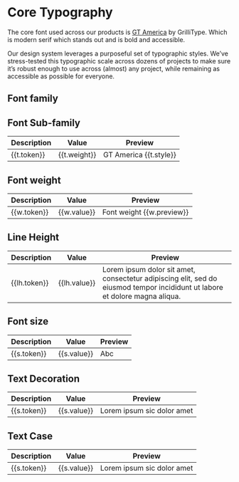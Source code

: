 <script setup>
  import { MSRDocTypography } from '../../index'
  import { typographyWeight, typographyLineHeight, typographySize, typographyType, typographyDecoration, typographyCapitalization } from '../src/_type.js';
  // TODO: move to exports going forward. Slots for previews so we have control and a univeral component
</script>

# Core Typography

The core font used across our products is [GT America](https://www.gt-america.com) by GrilliType. Which is modern serif which stands out and is bold and accessible.

Our design system leverages a purposeful set of typographic styles. We’ve stress-tested this typographic scale across dozens of projects to make sure it’s robust enough to use across (almost) any project, while remaining as accessible as possible for everyone.

## Font family

<MSRDocTypography>
  <template #label>GT America</template>
</MSRDocTypography>

## Font Sub-family

<div class="msr-doc-table">
<table>
  <thead>
    <tr>
      <th>Description</th>
      <th>Value</th>
      <th>Preview</th>
    </tr>
  </thead>
  <tbody>
    <tr v-for="t in typographyType">
      <td>{{t.token}}
      </td>
      <td>{{t.weight}}</td>
      <td :style="{fontStretch: t.stretch, fontWeight: t.weight}">GT America {{t.style}}</td>
    </tr>
  </tbody>
</table>
</div>

## Font weight

<div class="msr-doc-table">
<table>
  <thead>
    <tr>
      <th>Description</th>
      <th>Value</th>
      <th>Preview</th>
    </tr>
  </thead>
  <tbody>
    <tr v-for="w in typographyWeight">
      <td>{{w.token}}</td>
      <td>{{w.value}}</td>
      <td :style="{fontWeight: w.value}">Font weight {{w.preview}}</td>
    </tr>
  </tbody>
  
</table>
</div>

## Line Height

<div class="msr-doc-table">
<table>
  <thead>
    <tr>
      <th>Description</th>
      <th>Value</th>
      <th>Preview</th>
    </tr>
  </thead>
  <tbody>
    <tr v-for="lh in typographyLineHeight">
      <td>{{lh.token}}</td>
      <td>{{lh.value}}</td>
      <td :style="{lineHeight: lh.value}">Lorem ipsum dolor sit amet, consectetur adipiscing elit, sed do eiusmod tempor incididunt ut labore et dolore magna aliqua.</td>
    </tr>
  </tbody>
  
</table>
</div>

## Font size

<div class="msr-doc-table">
<table>
  <thead>
    <tr>
      <th>Description</th>
      <th>Value</th>
      <th>Preview</th>
    </tr>
  </thead>
  <tbody>
  <tr v-for="s in typographySize">
    <td>{{s.token}}
    </td>
    <td>{{s.value}}</td>
    <td :style="{fontSize: s.value}">Abc
    </td>
  </tr>
  </tbody>
  
</table>
</div>

## Text Decoration

<div class="msr-doc-table">
<table>
  <thead>
    <tr>
      <th>Description</th>
      <th>Value</th>
      <th>Preview</th>
    </tr>
  </thead>
  <tbody>
  <tr v-for="s in typographyDecoration">
    <td>{{s.token}}
    </td>
    <td>{{s.value}}</td>
    <td :style="{textDecoration: s.value}">Lorem ipsum sic dolor amet
    </td>
  </tr>
  </tbody>
  
</table>
</div>

## Text Case

<div class="msr-doc-table">
<table>
  <thead>
    <tr>
      <th>Description</th>
      <th>Value</th>
      <th>Preview</th>
    </tr>
  </thead>
  <tbody>
  <tr v-for="s in typographyCapitalization">
    <td>{{s.token}}
    </td>
    <td>{{s.value}}</td>
    <td :style="{textTransform: s.value}">Lorem ipsum sic dolor amet
    </td>
  </tr>
  </tbody>
  
</table>
</div>
